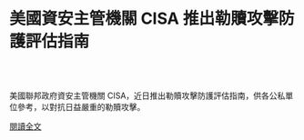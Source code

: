 # 美國資安主管機關 CISA 推出勒贖攻擊防護評估指南

<!--more-->
<!--456-->
<br><br/>

美國聯邦政府資安主管機關 CISA，近日推出勒贖攻擊防護評估指南，供各公私單位參考，以對抗日益嚴重的勒贖攻擊。


[閱讀全文](https://www.twcert.org.tw/tw/cp-14-4843-7060c-1.html)


